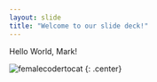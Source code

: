 ```yaml
---
layout: slide
title: "Welcome to our slide deck!"
---
```


Hello World, Mark!

![femalecodertocat](https://octodex.github.com/images/femalecodertocat.png)
{: .center}
